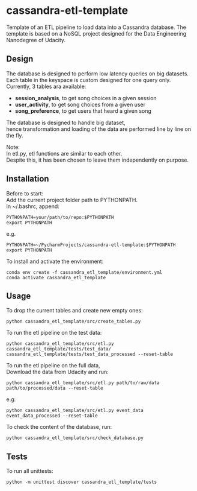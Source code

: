 # cassandra-etl-template

Template of an ETL pipeline to load data into a Cassandra database.
The template is based on a NoSQL project designed for the Data Engineering Nanodegree of Udacity.

## Design
The database is designed to perform low latency queries on big datasets.
Each table in the keyspace is custom designed for one query only.  
Currently, 3 tables ara available:
- **session_analysis**, to get song choices in a given session
- **user_activity**, to get song choices from a given user
- **song_preference**, to get users that heard a given song

The database is designed to handle big dataset,  
hence transformation and loading of the data are performed
line by line on the fly.

Note:  
In etl.py, etl functions are similar to each other.  
Despite this, it has been chosen to leave them independently on purpose.

## Installation

Before to start:  
Add the current project folder path to PYTHONPATH.  
In ~/.bashrc, append:
```
PYTHONPATH=your/path/to/repo:$PYTHONPATH 
export PYTHONPATH
```
e.g.
```
PYTHONPATH=~/PycharmProjects/cassandra-etl-template:$PYTHONPATH 
export PYTHONPATH
```

To install and activate the environment:
```
conda env create -f cassandra_etl_template/environment.yml
conda activate cassandra_etl_template 
```


## Usage
To drop the current tables and create new empty ones:
```
python cassandra_etl_template/src/create_tables.py
```

To run the etl pipeline on the test data:
```
python cassandra_etl_template/src/etl.py cassandra_etl_template/tests/test_data/  cassandra_etl_template/tests/test_data_processed --reset-table
```

To run the etl pipeline on the full data,  
Download the data from Udacity and run:
```
python cassandra_etl_template/src/etl.py path/to/raw/data path/to/processed/data --reset-table
```
e.g:
```
python cassandra_etl_template/src/etl.py event_data event_data_processed --reset-table
```

To check the content of the database, run:
```
python cassandra_etl_template/src/check_database.py
```

## Tests
To run all unittests:
```
python -m unittest discover cassandra_etl_template/tests
```
